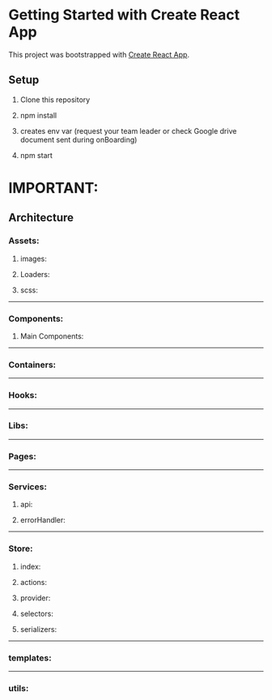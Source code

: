 # Getting Started with Create React App

This project was bootstrapped with [Create React App](https://github.com/facebook/create-react-app).

## Setup

1) Clone this repository

2) npm install

3) creates env var (request your team leader or check Google drive document sent during onBoarding)

3) npm start

# IMPORTANT:

## Architecture

### Assets:
1) images:

2) Loaders:

3) scss:

<hr />

### Components:
1) Main Components: 

<hr />

### Containers:

<hr />

### Hooks:

<hr />

### Libs:

<hr />

### Pages:

<hr />

### Services:
1) api:

2) errorHandler:

<hr />

### Store:
1) index:

2) actions:

3) provider:

4) selectors:

5) serializers:

<hr />

### templates:

<hr />

### utils: